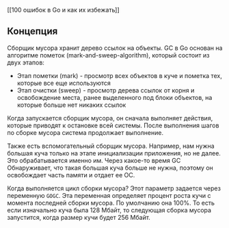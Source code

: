 [[100 ошибок в Go и как их избежать]]

## Концепция
Сборщик мусора хранит дерево ссылок на объекты. GC в Go основан на алгоритме пометок (mark-and-sweep-algorithm), который состоит из двух этапов:
- Этап пометки (mark) - просмотр всех объектов в куче и пометка тех, которые все еще используются
- Этап очистки (sweep) - просмотр дерева ссылок от корня и освобождение места, ранее выделенного под блоки объектов, на которые больше нет никаких ссылок

Когда запускается сборщик мусора, он сначала выполняет действия, которые приводят к остановке всей системы. После выполнения шагов по сборке мусора система продолжает выполнение. 

Также есть вспомогательный сборщик мусора. Например, нам нужна большая куча только на этапе инициализации приложения, но не далее. Это обрабатывается именно им. Через какое-то время GC Обнаруживает, что такая большая куча больше не нужна, поэтому он освобождает часть памяти и отдает ее ОС.

Когда выполняется цикл сборки мусора? Этот параметр задается через переменную `GOGC`. Эта переменная определяет процент роста кучи с момента последней сборки мусора. По умолчанию она 100%. То есть если изначально куча была 128 Мбайт, то следующая сборка мусора запустится, когда размер кучи будет 256 Мбайт.